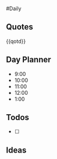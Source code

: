 #Daily
## Quotes

{{qotd}}

## Day Planner

- 9:00
- 10:00
- 11:00
- 12:00
- 1:00

## Todos

- [ ]

## Ideas


